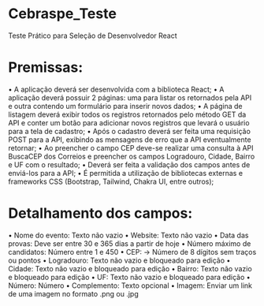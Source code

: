 # Cebraspe_Teste
Teste Prático para Seleção de Desenvolvedor React

# Premissas: 
•	A aplicação deverá ser desenvolvida com a biblioteca React;
•	A aplicação deverá possuir 2 páginas: uma para listar os retornados pela API e outra contendo um formulário para inserir novos dados;
•	A página de listagem deverá exibir todos os registros retornados pelo método GET da API e conter um botão para adicionar novos registros que levará o usuário para a tela de cadastro;
•	Após o cadastro deverá ser feita uma requisição POST para a API, exibindo as mensagens de erro que a API eventualmente retornar;
•	Ao preencher o campo CEP deve-se realizar uma consulta à API BuscaCEP dos Correios e preencher os campos Logradouro, Cidade, Bairro e UF com o resultado;
•	Deverá ser feita a validação dos campos antes de enviá-los para a API;
•	É permitida a utilização de bibliotecas externas e frameworks CSS (Bootstrap, Tailwind, Chakra UI, entre outros);

# Detalhamento dos campos:
•	Nome do evento: Texto não vazio
•	Website: Texto não vazio
•	Data das provas: Deve ser entre 30 e 365 dias a partir de hoje
•	Número máximo de candidatos: Número entre 1 e 450
•	CEP: -> Número de 8 dígitos sem traços ou pontos
•	Logradouro: Texto não vazio e bloqueado para edição
•	Cidade: Texto não vazio e bloqueado para edição
•	Bairro: Texto não vazio e bloqueado para edição
•	UF: Texto não vazio e bloqueado para edição
•	Número: Número
•	Complemento: Texto opcional
•	Imagem: Enviar um link de uma imagem no formato .png ou .jpg
